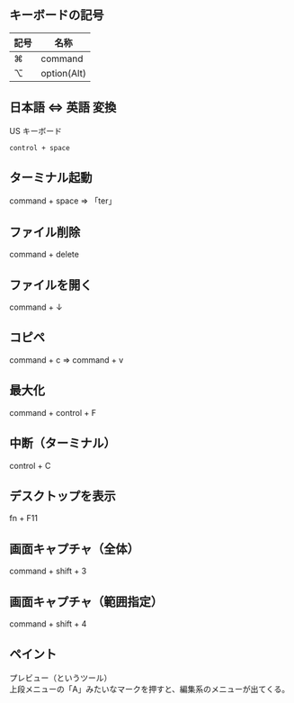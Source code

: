 ## キーボードの記号

|  記号  |  名称     |
|:-------|-----------|
|  ⌘    |  command       |
|  ⌥    |  option(Alt)   |


## 日本語 ⇔ 英語 変換
US キーボード
```
control + space
```

## ターミナル起動
command + space ⇒ 「ter」


## ファイル削除
command + delete


## ファイルを開く
command + ↓


## コピペ
command + c ⇒ command + v


## 最大化
command + control + F


## 中断（ターミナル）
control + C


## デスクトップを表示
fn + F11


## 画面キャプチャ（全体）
command + shift + 3

## 画面キャプチャ（範囲指定）
command + shift + 4

## ペイント
プレビュー（というツール）  
上段メニューの「A」みたいなマークを押すと、編集系のメニューが出てくる。


